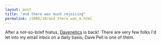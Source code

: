 ```yaml
---
layout: post
title: "and there was much rejoicing"
permalink: /2006/10/and_there_was_m.html
---
```


After a not-so-brief hiatus, [Davenetics](http://www.davenetics.com/) is back!  There are very few folks I'd let into my email inbox on a daily basis; Dave Pell is one of them.
